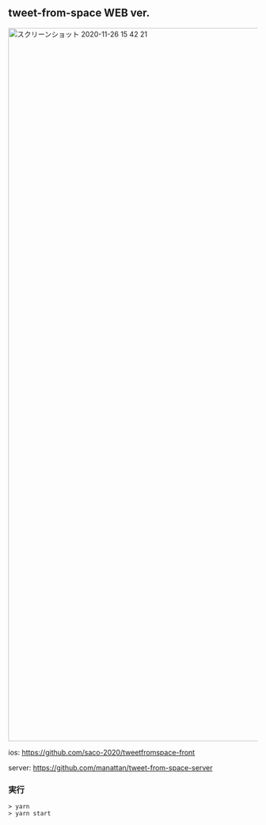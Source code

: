 ## tweet-from-space WEB ver.
<img width="1440" alt="スクリーンショット 2020-11-26 15 42 21" src="https://user-images.githubusercontent.com/48730329/100316582-28f0cb00-2ffe-11eb-9cb4-8bdfa561d62f.png">

ios: https://github.com/saco-2020/tweetfromspace-front

server: https://github.com/manattan/tweet-from-space-server

### 実行
```
> yarn
> yarn start
```
